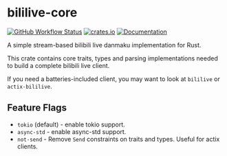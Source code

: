 # bililive-core

[![GitHub Workflow Status](https://img.shields.io/github/workflow/status/PhotonQuantum/bililive-rs/Test?style=flat-square)](https://github.com/PhotonQuantum/bililive-rs/actions/workflows/test.yml)
[![crates.io](https://img.shields.io/crates/v/bililive-core?style=flat-square)](https://crates.io/crates/bililive-core)
[![Documentation](https://img.shields.io/docsrs/bililive-core?style=flat-square)](https://docs.rs/bililive-core)

A simple stream-based bilibili live danmaku implementation for Rust.

This crate contains core traits, types and parsing implementations needed to build a
complete bilibili live client.

If you need a batteries-included client, you may want to look at `bililive` or `actix-bililive`.

## Feature Flags
- `tokio` (default) - enable tokio support.
- `async-std` - enable async-std support.
- `not-send` - Remove `Send` constraints on traits and types. Useful for actix clients.